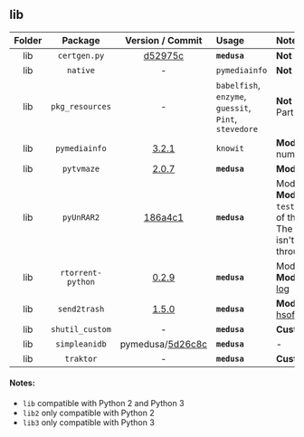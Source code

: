 ## lib
Folder | Package | Version / Commit | Usage | Notes
:----: | :-----: | :--------------: | :---- | :----
lib | `certgen.py` | [d52975c](https://github.com/pyca/pyopenssl/blob/d52975cef3a36e18552aeb23de7c06aa73d76454/examples/certgen.py) | **`medusa`** | **Not a package**
lib | `native` | - | `pymediainfo` | **Not a package**
lib | `pkg_resources` | - | `babelfish`, `enzyme`, `guessit`, `Pint`, `stevedore` | **Not a package**<br>Part of `setuptools`
lib | `pymediainfo` | [3.2.1](https://pypi.org/project/pymediainfo/3.2.1/) | `knowit` | **Modified**: Version number fixed
lib | `pytvmaze` | [2.0.7](https://pypi.org/project/pytvmaze/2.0.7/) | **`medusa`** | **Modified**: [#1706](https://github.com/pymedusa/Medusa/pull/1706)
lib | `pyUnRAR2` | [186a4c1](https://github.com/kyegupov/py-unrar2/tree/186a4c1feb9ef3d96a2331f8fb3ebf88036e15e5) | **`medusa`** | Module: `unrar2`<br>**Modified**: [#5096](https://github.com/pymedusa/Medusa/pull/5096)<br>`test.rar` is not part of the package<br>The `UnRARDLL` folder isn't installed through `pip`
lib | `rtorrent-python` | [0.2.9](https://pypi.org/project/rtorrent-python/0.2.9/) | **`medusa`** | Module: `rtorrent`<br>**Modified**: [commit log](https://github.com/pymedusa/Medusa/commits/master/lib/rtorrent)
lib | `send2trash` | [1.5.0](https://pypi.org/project/Send2Trash/1.5.0/) | **`medusa`** | **Modified**: Applied [hsoft/send2trash#33](https://github.com/hsoft/send2trash/pull/33)
lib | `shutil_custom` | - | **`medusa`** | **Custom**
lib | `simpleanidb` | pymedusa/[5d26c8c](https://github.com/pymedusa/simpleanidb/tree/5d26c8c146891225c05651821ef34ced0c118221) | **`medusa`** | -
lib | `traktor` | - | **`medusa`** | **Custom**

#### Notes:
- `lib` compatible with Python 2 and Python 3
- `lib2` only compatible with Python 2
- `lib3` only compatible with Python 3
